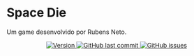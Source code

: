 # Space Die
 Um game desenvolvido por Rubens Neto.

<p align="center">
    <a href="https://github.com/neuml/rag/status">
        <img src="https://img.shields.io/github/release/neuml/rag.svg?style=flat&color=success" alt="Version"/>
    </a>
    <a href="https://github.com/neuml/rag">
        <img src="https://img.shields.io/github/last-commit/neuml/rag.svg?style=flat&color=blue" alt="GitHub last commit"/>
    </a>
    <a href="https://github.com/neuml/rag/issues">
        <img src="https://img.shields.io/github/issues/neuml/rag.svg?style=flat&color=success" alt="GitHub issues"/>
    </a>
</p>

